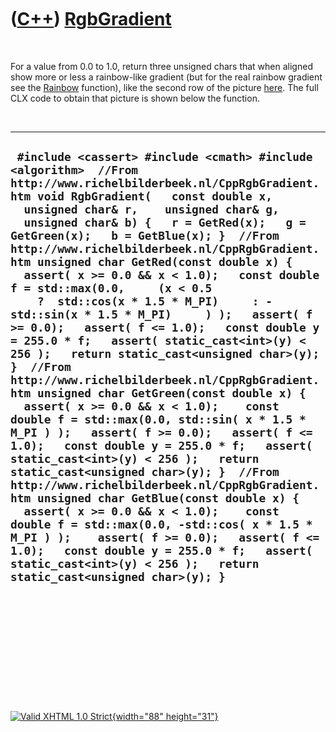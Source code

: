 



 

 

 

 

 

([C++](Cpp.htm)) [RgbGradient](CppRgbGradient.htm)
==================================================

 

For a value from 0.0 to 1.0, return three unsigned chars that when
aligned show more or less a rainbow-like gradient (but for the real
rainbow gradient see the [Rainbow](CppRainbow.htm) function), like the
second row of the picture [here](CppRainbow.PNG). The full CLX code to
obtain that picture is shown below the function.

 

  ------------------------------------------------------------------------------------------------------------------------------------------------------------------------------------------------------------------------------------------------------------------------------------------------------------------------------------------------------------------------------------------------------------------------------------------------------------------------------------------------------------------------------------------------------------------------------------------------------------------------------------------------------------------------------------------------------------------------------------------------------------------------------------------------------------------------------------------------------------------------------------------------------------------------------------------------------------------------------------------------------------------------------------------------------------------------------------------------------------------------------------------------------------------------------------------------------------------------------------------------------------------------------------------------------------------------------------------------------------------------------------------------------------------------------
  ` #include <cassert> #include <cmath> #include <algorithm>  //From http://www.richelbilderbeek.nl/CppRgbGradient.htm void RgbGradient(   const double x,    unsigned char& r,    unsigned char& g,    unsigned char& b) {   r = GetRed(x);   g = GetGreen(x);   b = GetBlue(x); }  //From http://www.richelbilderbeek.nl/CppRgbGradient.htm unsigned char GetRed(const double x) {   assert( x >= 0.0 && x < 1.0);   const double f = std::max(0.0,     (x < 0.5     ?  std::cos(x * 1.5 * M_PI)     : -std::sin(x * 1.5 * M_PI)     ) );   assert( f >= 0.0);   assert( f <= 1.0);   const double y = 255.0 * f;   assert( static_cast<int>(y) < 256 );   return static_cast<unsigned char>(y); }  //From http://www.richelbilderbeek.nl/CppRgbGradient.htm unsigned char GetGreen(const double x) {   assert( x >= 0.0 && x < 1.0);    const double f = std::max(0.0, std::sin( x * 1.5 * M_PI ) );   assert( f >= 0.0);   assert( f <= 1.0);   const double y = 255.0 * f;   assert( static_cast<int>(y) < 256 );   return static_cast<unsigned char>(y); }  //From http://www.richelbilderbeek.nl/CppRgbGradient.htm unsigned char GetBlue(const double x) {   assert( x >= 0.0 && x < 1.0);    const double f = std::max(0.0, -std::cos( x * 1.5 * M_PI ) );    assert( f >= 0.0);   assert( f <= 1.0);   const double y = 255.0 * f;   assert( static_cast<int>(y) < 256 );   return static_cast<unsigned char>(y); }`
  ------------------------------------------------------------------------------------------------------------------------------------------------------------------------------------------------------------------------------------------------------------------------------------------------------------------------------------------------------------------------------------------------------------------------------------------------------------------------------------------------------------------------------------------------------------------------------------------------------------------------------------------------------------------------------------------------------------------------------------------------------------------------------------------------------------------------------------------------------------------------------------------------------------------------------------------------------------------------------------------------------------------------------------------------------------------------------------------------------------------------------------------------------------------------------------------------------------------------------------------------------------------------------------------------------------------------------------------------------------------------------------------------------------------------------

 

 

 

 

 





 

[![Valid XHTML 1.0 Strict](valid-xhtml10.png){width="88"
height="31"}](http://validator.w3.org/check?uri=referer)
